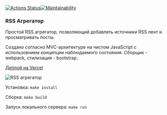 [![Actions Status](https://github.com/popochoo/frontend-project-11/actions/workflows/hexlet-check.yml/badge.svg)](https://github.com/popochoo/frontend-project-11/actions)[![Maintainability](https://api.codeclimate.com/v1/badges/af2cf354efea12921dc5/maintainability)](https://codeclimate.com/github/popochoo/frontend-project-11/maintainability)


### RSS Агрегатор

Простой RSS агрегатор, позволяющий добавлять источники RSS лент и просматривать посты.

Создано согласно MVC-архитектуре на чистом JavaScript с использовнием концепции наблюдаемого состояния. Сборщик - webpack, стилизация - bootstrap.

[Деплой на Vercel](https://frontend-project-11-git-main-sirflyingv.vercel.app/)

![RSS агрегатор](https://user-images.githubusercontent.com/22076495/232812924-1f8e1af8-7229-470f-9dfe-7e7f4c75f3d3.png)

Установка: 
```make install```

Сборка:
```make build```

Запуск локального сервера:
```make run```